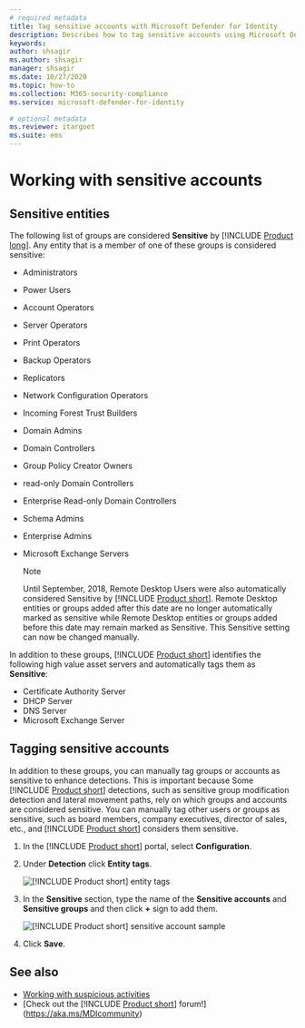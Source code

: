 ```yaml
---
# required metadata
title: Tag sensitive accounts with Microsoft Defender for Identity
description: Describes how to tag sensitive accounts using Microsoft Defender for Identity
keywords:
author: shsagir
ms.author: shsagir
manager: shsagir
ms.date: 10/27/2020
ms.topic: how-to
ms.collection: M365-security-compliance
ms.service: microsoft-defender-for-identity

# optional metadata
ms.reviewer: itargoet
ms.suite: ems
---
```


# Working with sensitive accounts

## Sensitive entities

The following list of groups are considered **Sensitive** by [!INCLUDE [Product long](includes/product-long.md)]. Any entity that is a member of one of these groups is considered sensitive:

- Administrators
- Power Users
- Account Operators
- Server Operators
- Print Operators
- Backup Operators
- Replicators
- Network Configuration Operators
- Incoming Forest Trust Builders
- Domain Admins
- Domain Controllers
- Group Policy Creator Owners
- read-only Domain Controllers
- Enterprise Read-only Domain Controllers
- Schema Admins
- Enterprise Admins
- Microsoft Exchange Servers

  > [!NOTE]
  > Until September, 2018, Remote Desktop Users were also automatically considered Sensitive by [!INCLUDE [Product short](includes/product-short.md)]. Remote Desktop entities or groups added after this date are no longer automatically marked as sensitive while Remote Desktop entities or groups added before this date may remain marked as Sensitive. This Sensitive setting can now be changed manually.

In addition to these groups, [!INCLUDE [Product short](includes/product-short.md)] identifies the following high value asset servers and automatically tags them as **Sensitive**:

- Certificate Authority Server
- DHCP Server
- DNS Server
- Microsoft Exchange Server

## Tagging sensitive accounts

In addition to these groups, you can manually tag groups or accounts as sensitive to enhance detections. This is important because Some [!INCLUDE [Product short](includes/product-short.md)] detections, such as sensitive group modification detection and lateral movement paths, rely on which groups and accounts are considered sensitive. You can manually tag other users or groups as sensitive, such as board members, company executives, director of sales, etc., and [!INCLUDE [Product short](includes/product-short.md)] considers them sensitive.

1. In the [!INCLUDE [Product short](includes/product-short.md)] portal, select **Configuration**.

1. Under **Detection** click **Entity tags**.

    ![[!INCLUDE [Product short](includes/product-short.md)] entity tags](media/entity-tags.png)

1. In the **Sensitive** section, type the name of the **Sensitive accounts** and **Sensitive groups** and then click **+** sign to add them.

    ![[!INCLUDE [Product short](includes/product-short.md)] sensitive account sample](media/sensitive-account-sample.png)

1. Click **Save**.

## See also

- [Working with suspicious activities](working-with-suspicious-activities.md)
- [Check out the [!INCLUDE [Product short](includes/product-short.md)] forum!](https://aka.ms/MDIcommunity)
